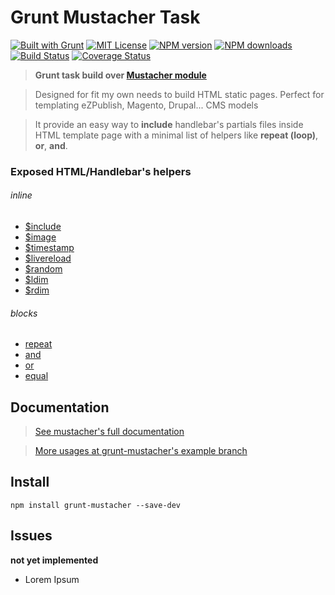 <a name="description"></a>
# Grunt Mustacher Task

[![Built with Grunt][grunt-img]](http://gruntjs.com/) [![MIT License][license-img]][license-url] [![NPM version][npm-version-img]][npm-url] [![NPM downloads][npm-downloads-img]][npm-url] [![Build Status][travis-img]][travis-url] [![Coverage Status][coverall-img]][coverall-url]

> **Grunt task build over [Mustacher module](https://www.npmjs.com/package/mustacher)**

> Designed for fit my own needs to build HTML static pages. Perfect for templating eZPublish, Magento, Drupal... CMS models

> It provide an easy way to **include** handlebar's partials files inside HTML template page with a minimal list of helpers like **repeat (loop)**, **or**, **and**.

<a name="exposed-helpers"></a>
### Exposed HTML/Handlebar's helpers

###### inline

* [$include](https://github.com/sixertoy/mustacher#include)
* [$image](https://github.com/sixertoy/mustacher#image)
* [$timestamp](https://github.com/sixertoy/mustacher#timestamp)
* [$livereload](https://github.com/sixertoy/mustacher#livereload)
* [$random](https://github.com/sixertoy/mustacher#random)
* [$ldim](https://github.com/sixertoy/mustacher#literals)
* [$rdim](https://github.com/sixertoy/mustacher#literals)

###### blocks

* [repeat](https://github.com/sixertoy/mustacher#repeat)
* [and](https://github.com/sixertoy/mustacher#and)
* [or](https://github.com/sixertoy/mustacher#or)
* [equal](https://github.com/sixertoy/mustacher#equal)

<a name="documentation"></a>
## Documentation

> [See mustacher's full documentation](https://github.com/sixertoy/mustacher)

> [More usages at grunt-mustacher's example branch](https://github.com/sixertoy/grunt-mustacher/tree/examples)

<a name="install"></a>
## Install

```shell
npm install grunt-mustacher --save-dev
```

<a name="issues"></a>
## Issues

**not yet implemented**

- Lorem Ipsum

[grunt-img]: https://cdn.gruntjs.com/builtwith.png

[license-img]: http://img.shields.io/badge/license-MIT-blue.svg?style=flat-square
[license-url]: LICENSE-MIT

[coverall-url]: https://coveralls.io/r/sixertoy/mustacher
[coverall-img]: https://img.shields.io/coveralls/sixertoy/mustacher.svg?style=flat-square

[npm-url]: https://npmjs.org/package/mustacher
[npm-version-img]: http://img.shields.io/npm/v/mustacher.svg?style=flat-square
[npm-downloads-img]: http://img.shields.io/npm/dm/mustacher.svg?style=flat-square

[travis-url]: https://travis-ci.org/sixertoy/mustacher
[travis-img]: http://img.shields.io/travis/sixertoy/mustacher.svg?style=flat-square
